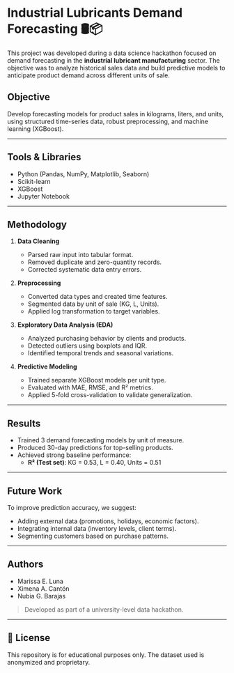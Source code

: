 # Industrial Lubricants Demand Forecasting 🛢️📦
This project was developed during a data science hackathon focused on demand forecasting in the **industrial lubricant manufacturing** sector. The objective was to analyze historical sales data and build predictive models to anticipate product demand across different units of sale.

## Objective

Develop forecasting models for product sales in kilograms, liters, and units, using structured time-series data, robust preprocessing, and machine learning (XGBoost).

---

## Tools & Libraries

- Python (Pandas, NumPy, Matplotlib, Seaborn)
- Scikit-learn
- XGBoost
- Jupyter Notebook

---

## Methodology

1. **Data Cleaning**
   - Parsed raw input into tabular format.
   - Removed duplicate and zero-quantity records.
   - Corrected systematic data entry errors.

2. **Preprocessing**
   - Converted data types and created time features.
   - Segmented data by unit of sale (KG, L, Units).
   - Applied log transformation to target variables.

3. **Exploratory Data Analysis (EDA)**
   - Analyzed purchasing behavior by clients and products.
   - Detected outliers using boxplots and IQR.
   - Identified temporal trends and seasonal variations.

4. **Predictive Modeling**
   - Trained separate XGBoost models per unit type.
   - Evaluated with MAE, RMSE, and R² metrics.
   - Applied 5-fold cross-validation to validate generalization.

---

## Results

- Trained 3 demand forecasting models by unit of measure.
- Produced 30-day predictions for top-selling products.
- Achieved strong baseline performance:
  - **R² (Test set)**: KG = 0.53, L = 0.40, Units = 0.51

---

## Future Work

To improve prediction accuracy, we suggest:
- Adding external data (promotions, holidays, economic factors).
- Integrating internal data (inventory levels, client terms).
- Segmenting customers based on purchase patterns.

---

## Authors

- Marissa E. Luna  
- Ximena A. Cantón  
- Nubia G. Barajas

> Developed as part of a university-level data hackathon.

---

## 📎 License

This repository is for educational purposes only. The dataset used is anonymized and proprietary.

